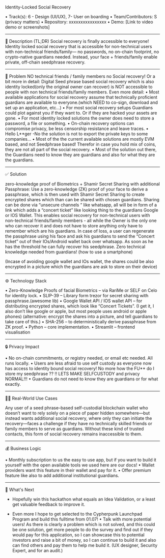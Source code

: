 Identity-Locked Social Recovery

•	Track(s):   6 - Design (UI/UX), 7- User on boarding
•	Team/Contributors: S (privacy matters)
•	Repository: xxxxxxxxxxxxxxxx
•	Demo: [Link to video demo or screenshots]
________________________________________
📝 Description (TL;DR)
Social recovery is finally accessible to everyone!
Identity locked social recovery that is accessible for non-technical users with non-technical friends/family— no passwords, no on-chain footprint, no crypto-native guardians needed. Instead, your face + friends/family enable private, off-chain seedphrase recovery.
________________________________________

🚨 Problem
NO technical friends / family members no Social recovery!
Or a bit more in detail:
Digital Seed phrase based social recovery which is also identity locked(only the original owner can recover) is  NOT  accessible to people with non technical friends/family members.
Even more detail:
•	Most available applications for social recovery assume that technically proficient guardians are available to everyone.(which NEED to co-sign, download and set up an application, etc…)
•	 For most social recovery setups Guardians could plot against you if they want to. Or if they are hacked your assets are gone.
•	For most identity locked solutions the owner does need to store a password, a file or something.
•	On-chain recovery options can compromise privacy, be less censorship resistance and leave traces.
•	Hello L**ger  -No the solution is not to export the private keys to some companies… 
•	Most of the the current available solutions are mostly EVM based, and not Seedphrase based! Therefor in case you hold mix of coins, they are not all part of the social recovery.
•	Most of the solution out there, the Guardians need to know they are guardians and also for what they are the guardians. 

________________________________________

✅ Solution

zero-knowledge proof of Biometrics + Shamir Secret Sharing with additional Passphrase:
Use a zero-knowledge (ZK) proof of your face to derive a passphrase, which is then used with Shamir Secret Sharing to create encrypted shares which than can be shared with chosen guardians. Sharing can be done via “unsecure channels “ like whatsapp, all will be in form of a link which adds a “concert ticket” like looking thing to the guardians Google or IOS Wallet.
This enables social recovery for non-technical users with non-technical friends/family members  - all while the Owner is the only one who can recover it and does not have to store anything only have to remember which are his guardians.
In case of loss, a user can regenerate the passphrase using his face and ask his guardians to send the “Concert ticket” out of their IOs/Android wallet back over whatsapp. As soon as he has the threshold he can fully recover his seedphrase.
Zero technical knowledge needed from guardians!  (how to use a smartphone) 

(Incase of avoiding google wallet and IOs wallet, the shares could be also encrypted in a picture which the guardians are ask to store on their device)

________________________________________

⚙️ Technology Stack

•	Zero-Knowledge Proofs of facial Biometrics – via RariMe or SELF on Celo for identity lock.
•	SLIP-39 – Library form trezor for secret sharing with passphrase.(awesome lib)
•	Google Wallet API / IOS wallet API – for distributing encrypted shares, which look like “Concert Tickets”.
 (I get it, I also don’t like google or apple, but most people uses android or apple phones)
(alternative: encrypt the shares into a picture, and tell guardians to take care of this.)
•	SHA-256 – to deterministically derive passphrase from ZK proof.
•	Python – core implementation.
•	Streamlit – frontend visualisation
________________________________________

🔒 Privacy Impact

•	No on-chain commitments, or registry needed, or email etc needed. All runs locally.
•	Users are less afraid to use self custody as everyone now has access to identity bound social recovery! No more how the FU** do I store my seedphrase ??
!! LETS MAKE SELFCUSTODY  and privacy NORMAL!!!
•	Guardians do not need to know they are guardians or for what exactly. 
________________________________________

🧑‍💻 Real-World Use Cases

Any user of a seed phrase–based self-custodial blockchain wallet who doesn’t want to rely solely on a piece of paper hidden somewhere—but instead wants additional social recovery,
where only they can initiate the recovery—faces a challenge if they have no technically skilled friends or family members to serve as guardians. Without these kind of trusted contacts,
this form of social recovery remains inaccessible to them.
________________________________________

💰 Business Logic

•	Monthly subscription to us the easy to use app, but if you want to build it yourself with the open available tools we used here are our docs!
•	Wallet providers want this feature in their wallet and pay for it.
•	Offer premium feature like also to add additional institutional guardians. 
________________________________________
🚀 What's Next
-	Hopefully win this hackathon what equals an Idea Validation, or a least get valuable feedback to improve it.

-	Even more I hope  to get selected to the Cypherpunk Launchpad Program and build this fulltime from 01.07!
•	Talk with more potential users!
As there is clearly a problem which is not solved, and this could be one solution, get more people to do the survey and find out if they would pay for this application, so I can showcase this to potential investors and raise a bit of money, so I can continue to build it and also can find others and pay them to help me build it. (UX designer, Security Expert, and for an audit.)

